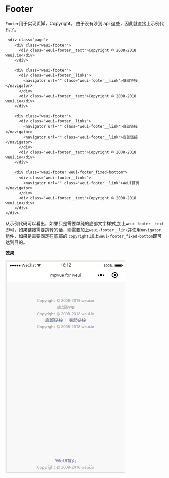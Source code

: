 # Footer
`Footer`用于实现页脚，Copyright。
由于没有涉到 api 这些，因此就直接上示例代码了。

``` vue
 <div class="page">
    <div class="weui-footer">
      <div class="weui-footer__text">Copyright © 2008-2018 weui.io</div>
    </div>

    <div class="weui-footer">
      <div class="weui-footer__links">
        <navigator url="" class="weui-footer__link">底部链接</navigator>
      </div>
      <div class="weui-footer__text">Copyright © 2008-2018 weui.io</div>
    </div>

    <div class="weui-footer">
      <div class="weui-footer__links">
        <navigator url="" class="weui-footer__link">底部链接</navigator>
        <navigator url="" class="weui-footer__link">底部链接</navigator>
      </div>
      <div class="weui-footer__text">Copyright © 2008-2018 weui.io</div>
    </div>

    <div class="weui-footer weui-footer_fixed-bottom">
      <div class="weui-footer__links">
        <navigator url="" class="weui-footer__link">WeUI首页</navigator>
      </div>
      <div class="weui-footer__text">Copyright © 2008-2018 weui.io</div>
    </div>
</div>
```
从示例代码可以看出，如果只是需要单纯的底部文字样式,加上`weui-footer__text`即可，如果链接需要跳转的话，则需要加上`weui-footer__link`并使用`navigator`组件，如果是需要固定在底部的 `copyright`,加上`weui-footer_fixed-bottom`即可达到目的。

**效果**

![footer01](_img/footer01.png)
